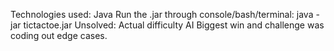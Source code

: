 Technologies used: Java
Run the .jar through console/bash/terminal: java -jar tictactoe.jar
Unsolved: Actual difficulty AI
Biggest win and challenge was coding out edge cases.